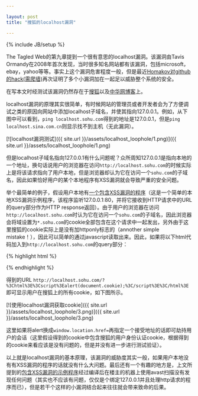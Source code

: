 ```yaml
---

layout: post
title: "搜狐的localhost漏洞"

---
```


{% include JB/setup %}

The Tagled Web的第九章提到一个很有意思的localhost漏洞。该漏洞由Tavis Ormandy在2008年首次发现，当时很多知名网站都有该漏洞，包括microsoft，ebay，yahoo等等。事实上这个漏洞危害程度一般，但是最近[Homakov对github的hack(需爬墙)](http://homakov.blogspot.com/2014/02/how-i-hacked-github-again.html)再次证明了多个小漏洞加在一起足以威胁整个系统的安全。

在写本文时经测试该漏洞仍然存在于[搜狐](http://www.sohu.com/)以及[中华网博客](http://blog.china.com/)上。

<!--more-->

localhost漏洞的原理其实很简单，有时候网站的管理员或者开发者会为了方便调试之类的原因向网站中添加localhost子域名，并使其指向127.0.0.1。例如，从下图中可以看到，`ping localhost.sohu.com`得到的地址是127.0.0.1，但是`ping localhost.sina.com.cn`则显示找不到主机（无此漏洞）。

[![localhost漏洞测试]({{ site.url }}/assets/localhost_loophole/1.png)]({{ site.url }}/assets/localhost_loophole/1.png)

但是localhost子域名指向127.0.0.1有什么问题呢？众所周知127.0.0.1是指向本地的一个地址，换句话说用户的浏览器在访问`http://localhost.sohu.com`的时候实际上是将该请求指向了用户本地，但是浏览器却认为它在访问一个`sohu.com`的子域名，因此如果恰好用户的某个本地程序有XSS漏洞就会导致严重的安全问题。

举个最简单的例子，假设用户本地有[一个包含XSS漏洞的程序](https://gist.github.com/eirikrwu/9188993)（这是一个简单的本地XSS漏洞示例程序，该程序监听127.0.0.1:80，并将它接收到HTTP请求中的URL的query部分作为HTTP response返回）。由于用户的浏览器在访问`http://localhost.sohu.com`时认为它在访问一个`sohu.com`的子域名，因此浏览器会将域设置为`*.sohu.com`的cookie全部包含在这个请求中一起发出，另外由于这里搜狐的cookie实际上是没有加httponly标志的（annother simple mistake！），因此可以简单的通过javascript读取出来。因此，如果将以下html代码加入到`http://localhost.sohu.com`的query部分：

{% highlight html %}
<html>
	<script>
		alert(document.cookie);
	</script>
</html>
{% endhighlight %}

得到的URL `http://localhost.sohu.com/?%3Chtml%3E%3Cscript%3Ealert(document.cookie);%3C/script%3E%3C/html%3E`即可显示用户在搜狐上的所有cookie，如下图所示。

[![使用localhost漏洞获取cookie]({{ site.url }}/assets/localhost_loophole/3.png)]({{ site.url }}/assets/localhost_loophole/3.png)

这里如果将alert换成`window.location.href=`再指定一个接受地址的话即可劫持用户的会话（这里假设得到的cookie中包含搜狐的用户身份认证cookie，根据得到的cookie来看应该是没有问题的，但是并没有进一步进行测试验证）。

以上就是localhost漏洞的基本原理，该漏洞的威胁度其实一般，如果用户本地没有有XSS漏洞的程序的话就没有什么大问题。最后还有一个有趣的地方是，上文所提到的[包含XSS漏洞的示例程序](https://gist.github.com/eirikrwu/9188993)经过编译后在楼主的机器上使用avast扫描没有发现任何问题（其实也不应该有问题，仅仅是个绑定127.0.0.1并且处理http请求的程序而已），但是若干个这样的小漏洞结合起来往往就会带来致命的后果。